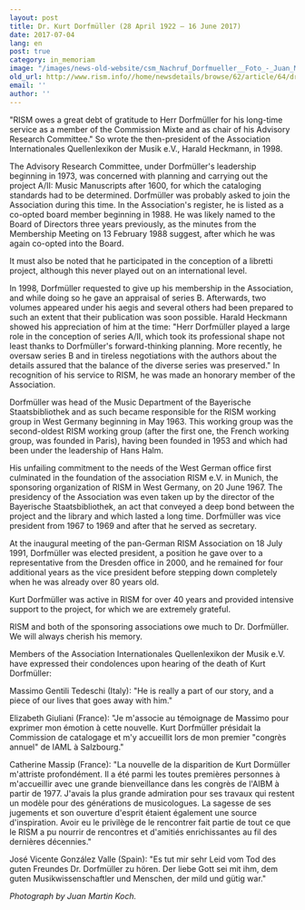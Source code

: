 ```yaml
---
layout: post
title: Dr. Kurt Dorfmüller (28 April 1922 – 16 June 2017)
date: 2017-07-04
lang: en
post: true
category: in_memoriam
image: "/images/news-old-website/csm_Nachruf_Dorfmueller__Foto_-_Juan_Martin_Koch_88f6bdcb03.jpg"
old_url: http://www.rism.info//home/newsdetails/browse/62/article/64/dr-kurt-dorfmueller-28-april-1922-16-june-2017.html
email: ''
author: ''
---
```



"RISM owes a great debt of gratitude to Herr Dorfmüller for his long-time service as a member of the Commission Mixte and as chair of his Advisory Research Committee." So wrote the then-president of the Association Internationales Quellenlexikon der Musik e.V., Harald Heckmann, in 1998.

The Advisory Research Committee, under Dorfmüller's leadership beginning in 1973, was concerned with planning and carrying out the project A/II: Music Manuscripts after 1600, for which the cataloging standards had to be determined. Dorfmüller was probably asked to join the Association during this time. In the Association's register, he is listed as a co-opted board member beginning in 1988. He was likely named to the Board of Directors three years previously, as the minutes from the Membership Meeting on 13 February 1988 suggest, after which he was again co-opted into the Board.

It must also be noted that he participated in the conception of a libretti project, although this never played out on an international level.

In 1998, Dorfmüller requested to give up his membership in the Association, and while doing so he gave an appraisal of series B. Afterwards, two volumes appeared under his aegis and several others had been prepared to such an extent that their publication was soon possible. Harald Heckmann showed his appreciation of him at the time: "Herr Dorfmüller played a large role in the conception of series A/II, which took its professional shape not least thanks to Dorfmüller's forward-thinking planning. More recently, he oversaw series B and in tireless negotiations with the authors about the details assured that the balance of the diverse series was preserved." In recognition of his service to RISM, he was made an honorary member of the Association.

Dorfmüller was head of the Music Department of the Bayerische Staatsbibliothek and as such became responsible for the RISM working group in West Germany beginning in May 1963. This working group was the second-oldest RISM working group (after the first one, the French working group, was founded in Paris), having been founded in 1953 and which had been under the leadership of Hans Halm.

His unfailing commitment to the needs of the West German office first culminated in the foundation of the association RISM e.V. in Munich, the sponsoring organization of RISM in West Germany, on 20 June 1967. The presidency of the Association was even taken up by the director of the Bayerische Staatsbibliothek, an act that conveyed a deep bond between the project and the library and which lasted a long time. Dorfmüller was vice president from 1967 to 1969 and after that he served as secretary.

At the inaugural meeting of the pan-German RISM Association on 18 July 1991, Dorfmüller was elected president, a position he gave over to a representative from the Dresden office in 2000, and he remained for four additional years as the vice president before stepping down completely when he was already over 80 years old.

Kurt Dorfmüller was active in RISM for over 40 years and provided intensive support to the project, for which we are extremely grateful.

RISM and both of the sponsoring associations owe much to Dr. Dorfmüller. We will always cherish his memory.

Members of the Association Internationales Quellenlexikon der Musik e.V. have expressed their condolences upon hearing of the death of Kurt Dorfmüller:

Massimo Gentili Tedeschi (Italy): "He is really a part of our story, and a piece of our lives that goes away with him."

Elizabeth Giuliani (France): "Je m'associe au témoignage de Massimo pour exprimer mon émotion à cette nouvelle. Kurt Dorfmüller présidait la Commission de catalogage et m'y accueillit lors de mon premier "congrès annuel" de IAML à Salzbourg."

Catherine Massip (France): "La nouvelle de la disparition de Kurt Dormüller m'attriste profondément. Il a été parmi les toutes premières personnes à m'accueillir avec une grande bienveillance dans les congrès de l'AIBM à partir de 1977. J'avais la plus grande admiration pour ses travaux qui restent un modèle pour des générations de musicologues. La sagesse de ses jugements et son ouverture d'esprit étaient également une source d'inspiration. Avoir eu le privilège de le rencontrer fait partie de tout ce que le RISM a pu nourrir de rencontres et d'amitiés enrichissantes au fil des dernières décennies."

José Vicente González Valle (Spain): "Es tut mir sehr Leid vom Tod des guten Freundes Dr. Dorfmüller zu hören. Der liebe Gott sei mit ihm, dem guten Musikwissenschaftler und Menschen, der mild und gütig war."

_Photograph by Juan Martin Koch._



